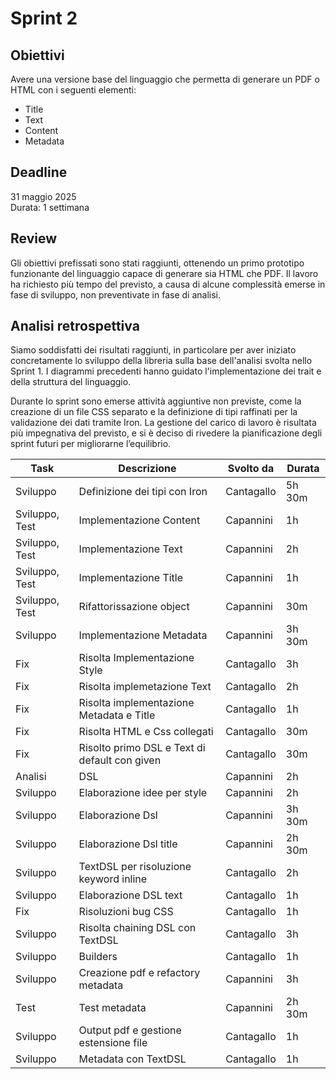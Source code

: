 # Sprint 2

## Obiettivi

Avere una versione base del linguaggio che permetta di generare un PDF o HTML con i seguenti elementi:
- Title
- Text
- Content
- Metadata

## Deadline

31 maggio 2025  
Durata: 1 settimana

## Review

Gli obiettivi prefissati sono stati raggiunti, ottenendo un primo prototipo funzionante del linguaggio capace di generare sia HTML che PDF. Il lavoro ha richiesto più tempo del previsto, a causa di alcune complessità emerse in fase di sviluppo, non preventivate in fase di analisi.

## Analisi retrospettiva

Siamo soddisfatti dei risultati raggiunti, in particolare per aver iniziato concretamente lo sviluppo della libreria sulla base dell'analisi svolta nello Sprint 1. I diagrammi precedenti hanno guidato l'implementazione dei trait e della struttura del linguaggio.

Durante lo sprint sono emerse attività aggiuntive non previste, come la creazione di un file CSS separato e la definizione di tipi raffinati per la validazione dei dati tramite Iron. La gestione del carico di lavoro è risultata più impegnativa del previsto, e si è deciso di rivedere la pianificazione degli sprint futuri per migliorarne l’equilibrio.

| Task           | Descrizione                                   | Svolto da  | Durata |
|----------------|-----------------------------------------------| ---------- |--------|
| Sviluppo       | Definizione dei tipi con Iron                 | Cantagallo | 5h 30m |
| Sviluppo, Test | Implementazione Content                       | Capannini  | 1h     |
| Sviluppo, Test | Implementazione Text                          | Capannini  | 2h     |
| Sviluppo, Test | Implementazione Title                         | Capannini  | 1h     |
| Sviluppo, Test | Rifattorissazione object                      | Capannini  | 30m    |
| Sviluppo       | Implementazione Metadata                      | Capannini  | 3h 30m |
| Fix            | Risolta Implementazione Style                 | Cantagallo | 3h     |
| Fix            | Risolta implemetazione Text                   | Cantagallo | 2h     |
| Fix            | Risolta implementazione Metadata e Title      | Cantagallo | 1h     |
| Fix            | Risolta HTML e Css collegati                  | Cantagallo | 30m    |
| Fix            | Risolto primo DSL e Text di default con given | Cantagallo | 30m    |
| Analisi        | DSL                                           | Capannini  | 2h     |
| Sviluppo       | Elaborazione idee per style                   | Capannini  | 2h     |
| Sviluppo       | Elaborazione Dsl                              | Capannini  | 3h 30m |
| Sviluppo       | Elaborazione Dsl title                        | Capannini  | 2h 30m |
| Sviluppo       | TextDSL per risoluzione keyword inline        | Cantagallo | 2h     |
| Sviluppo       | Elaborazione DSL text                         | Cantagallo | 1h     |
| Fix            | Risoluzioni bug CSS                           | Cantagallo | 1h     |
| Sviluppo       | Risolta chaining DSL con TextDSL              | Cantagallo | 3h     |
| Sviluppo       | Builders                                      | Cantagallo | 1h     |
| Sviluppo       | Creazione pdf e refactory metadata            | Capannini  | 3h     |
| Test           | Test metadata                                 | Capannini  | 2h 30m |
| Sviluppo       | Output pdf e gestione estensione file         | Cantagallo | 1h     |
| Sviluppo       | Metadata con TextDSL                          | Cantagallo | 1h     |
